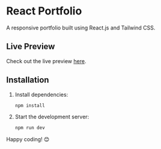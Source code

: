 # React Portfolio

A responsive portfolio built using React.js and Tailwind CSS.

## Live Preview

Check out the live preview [here](https://maricelyvillalobos.netlify.app/).

## Installation

1. Install dependencies:
    ```bash
    npm install
    ```
2. Start the development server:
    ```bash
    npm run dev
    ```
Happy coding! 😊
